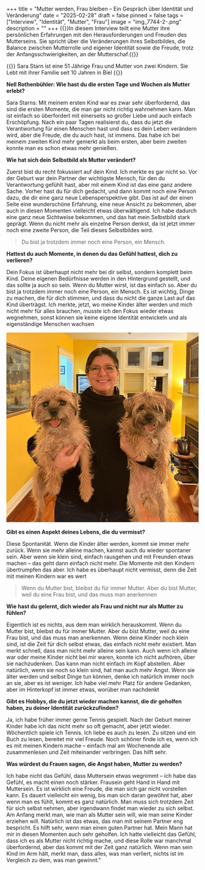 +++
title = "Mutter werden, Frau bleiben – Ein Gespräch über Identität und Veränderung"
date = "2025-02-28"
draft = false
pinned = false
tags = ["Interview", "Identität", "Mutter", "Frau"]
image = "img_7744-2-.png"
description = ""
+++
{{<lead>}}In diesem Interview teilt eine Mutter ihre persönlichen Erfahrungen mit den Herausforderungen und Freuden des Mutterseins. Sie spricht über die Veränderungen ihres Selbstbildes, die Balance zwischen Mutterrolle und eigener Identität sowie die Freude, trotz der Anfangsschwierigkeiten, an der Mutterschaf.{{<lead>}}

{{<box>}} Sara Starn ist eine 51 Jährige Frau und Mutter von zwei Kindern. Sie Lebt mit ihrer Familie seit 10 Jahren in Biel {{<box>}}

<!--EndFragment-->

**Nell Rothenbühler: Wie hast du die ersten Tage und Wochen als Mutter erlebt?**

Sara Starns: Mit meinem ersten Kind war es zwar sehr überfordernd, das sind die ersten Momente, die man gar nicht richtig wahrnehmen kann. Man ist einfach so überfordert mit einerseits so großer Liebe und auch einfach Erschöpfung. Nach ein paar Tagen realisierst du, dass du jetzt die Verantwortung für einen Menschen hast und dass es dein Leben verändern wird, aber die Freude, die du auch hast, ist immens. Das habe ich bei meinem zweiten Kind mehr gemerkt als beim ersten, aber beim zweiten konnte man es schon etwas mehr genießen.

**Wie hat sich dein Selbstbild als Mutter verändert?**

Zuerst bist du recht fokussiert auf dein Kind. Ich merkte es gar nicht so. Vor der Geburt war dein Partner der wichtigste Mensch, für den du Verantwortung gefühlt hast, aber mit einem Kind ist das eine ganz andere Sache. Vorher hast du für dich gedacht, und dann kommt noch eine Person dazu, die dir eine ganz neue Lebensperspektive gibt. Das ist auf der einen Seite eine wunderschöne Erfahrung, eine neue Ansicht zu bekommen, aber auch in diesen Momenten vielleicht etwas überwältigend. Ich habe dadurch eine ganz neue Sichtweise bekommen, und das hat mein Selbstbild stark geprägt. Wenn du nicht mehr als einzelne Person denkst, da ist jetzt immer noch eine zweite Person, die Teil dieses Selbstbildes wird.

> Du bist ja trotzdem immer noch eine Person, ein Mensch.

**Hattest du auch Momente, in denen du das Gefühl hattest, dich zu verlieren?**

Dein Fokus ist überhaupt nicht mehr bei dir selbst, sondern komplett beim Kind. Deine eigenen Bedürfnisse werden in den Hintergrund gestellt, und das sollte ja auch so sein. Wenn du Mutter wirst, ist das einfach so. Aber du bist ja trotzdem immer noch eine Person, ein Mensch. Es ist wichtig, Dinge zu machen, die für dich stimmen, und dass du nicht die ganze Last auf das Kind überträgst. Ich merkte, jetzt, wo meine Kinder älter werden und mich nicht mehr für alles brauchen, musste ich den Fokus wieder etwas wegnehmen, sonst können sie keine eigene Identität entwickeln und als eigenständige Menschen wachsen

![Sara Starns (51 Jahre alt) In ihrem Wohnzimmer mit ihren zwei Hunden.](img_7744-1-.png)

**Gibt es einen Aspekt deines Lebens, die du vermisst?**

Diese Spontanität. Wenn die Kinder älter werden, kommt sie immer mehr zurück. Wenn sie mehr alleine machen, kannst auch du wieder spontaner sein. Aber wenn sie klein sind, einfach rausgehen und mit Freunden etwas machen – das geht dann einfach nicht mehr. Die Momente mit den Kindern übertrumpfen das aber. Ich habe es überhaupt nicht vermisst, denn die Zeit mit meinen Kindern war es wert

> Wenn du Mutter bist, bleibst du für immer Mutter. Aber du bist Mutter, weil du eine Frau bist, und das muss man anerkennen

**Wie hast du gelernt, dich wieder als Frau und nicht nur als Mutter zu fühlen?**

Eigentlich ist es nichts, aus dem man wirklich herauskommt. Wenn du Mutter bist, bleibst du für immer Mutter. Aber du bist Mutter, weil du eine Frau bist, und das muss man anerkennen. Wenn deine Kinder noch klein sind, ist die Zeit für dich selbst etwas, das einfach nicht mehr existiert. Man merkt schnell, dass man nicht mehr alleine sein kann. Auch wenn ich alleine war oder meine Kinder nicht bei mir waren, konnte ich nicht aufhören, über sie nachzudenken. Das kann man nicht einfach im Kopf abstellen. Aber natürlich, wenn sie noch so klein sind, hat man auch mehr Angst. Wenn sie älter werden und selbst Dinge tun können, denke ich natürlich immer noch an sie, aber es ist weniger. Ich habe viel mehr Platz für andere Gedanken, aber im Hinterkopf ist immer etwas, worüber man nachdenkt

**Gibt es Hobbys, die du jetzt wieder machen kannst, die dir geholfen haben, zu deiner Identität zurückzufinden?**

Ja, ich habe früher immer gerne Tennis gespielt. Nach der Geburt meiner Kinder habe ich das nicht mehr so oft gemacht, aber jetzt wieder. Wöchentlich spiele ich Tennis. Ich liebe es auch zu lesen. Zu sitzen und ein Buch zu lesen, bereitet mir viel Freude. Noch schöner finde ich es, wenn ich es mit meinen Kindern mache – einfach mal am Wochenende alle zusammenlesen und Zeit miteinander verbringen. Das hilft sehr.

**Was würdest du Frauen sagen, die Angst haben, Mutter zu werden?**

Ich habe nicht das Gefühl, dass Muttersein etwas wegnimmt – ich habe das Gefühl, es macht einen noch stärker. Frausein geht Hand in Hand mit Muttersein. Es ist wirklich eine Freude, die man sich gar nicht vorstellen kann. Es dauert vielleicht ein wenig, bis man sich daran gewöhnt hat, aber wenn man es fühlt, kommt es ganz natürlich. Man muss sich trotzdem Zeit für sich selbst nehmen, aber irgendwann findet man wieder zu sich selbst. Am Anfang merkt man, wie man als Mutter sein will, wie man seine Kinder erziehen will. Natürlich ist das etwas, das man mit seinem Partner eng bespricht. Es hilft sehr, wenn man einen guten Partner hat. Mein Mann hat mir in diesen Momenten auch sehr geholfen. Ich hatte vielleicht das Gefühl, dass ich es als Mutter nicht richtig mache, und diese Rolle war manchmal überfordernd, aber das kommt mit der Zeit ganz natürlich. Wenn man sein Kind im Arm hält, merkt man, dass alles, was man verliert, nichts ist im Vergleich zu dem, was man gewinnt."